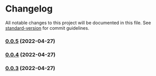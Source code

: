 # Changelog

All notable changes to this project will be documented in this file. See [standard-version](https://github.com/conventional-changelog/standard-version) for commit guidelines.

### [0.0.5](https://github.com/meemalabs/web3-vue/compare/v0.0.3...v0.0.5) (2022-04-27)

### [0.0.4](https://github.com/meemalabs/web3-vue/compare/v0.0.3...v0.0.4) (2022-04-27)

### [0.0.3](https://github.com/meemalabs/web3-vue/compare/v0.0.1...v0.0.3) (2022-04-27)
